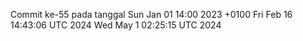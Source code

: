 Commit ke-55 pada tanggal Sun Jan 01 14:00 2023 +0100
Fri Feb 16 14:43:06 UTC 2024
Wed May  1 02:25:15 UTC 2024
